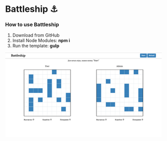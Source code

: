 # Battleship ⚓️ 

### How to use Battleship
1. Download from GitHub
2. Install Node Modules: <strong>npm i</strong>
3. Run the template: <strong>gulp</strong>

![preview image](https://github.com/Liakhov/Battleship/blob/master/src/img/main-img.png)



